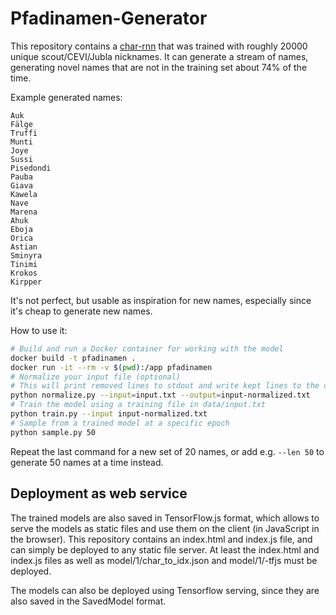 # Pfadinamen-Generator

This repository contains a [char-rnn](https://github.com/ekzhang/char-rnn-keras) that was trained with roughly 20000 unique scout/CEVI/Jubla nicknames. It can generate a stream of names, generating novel names that are not in the training set about 74% of the time.

Example generated names:
```
Auk
Fälge
Truffi
Munti
Joye
Sussi
Pisedondi
Pauba
Giava
Kawela
Nave
Marena
Ahuk
Eboja
Orica
Astian
Sminyra
Tinimi
Krokos
Kirpper
```

It's not perfect, but usable as inspiration for new names, especially since it's cheap to generate new names.

How to use it:
```bash
# Build and run a Docker container for working with the model
docker build -t pfadinamen .
docker run -it --rm -v $(pwd):/app pfadinamen
# Normalize your input file (optional)
# This will print removed lines to stdout and write kept lines to the output file
python normalize.py --input=input.txt --output=input-normalized.txt
# Train the model using a training file in data/input.txt
python train.py --input input-normalized.txt
# Sample from a trained model at a specific epoch
python sample.py 50
```

Repeat the last command for a new set of 20 names, or add e.g. `--len 50` to generate 50 names at a time instead.

## Deployment as web service
The trained models are also saved in TensorFlow.js format, which allows to serve the models as static files and use them on the client (in JavaScript in the browser). This repository contains an index.html and index.js file, and can simply be deployed to any static file server. At least the index.html and index.js files as well as model/1/char_to_idx.json and model/1/<your-model>-tfjs must be deployed.

The models can also be deployed using Tensorflow serving, since they are also saved in the SavedModel format.
